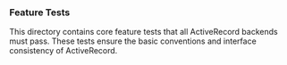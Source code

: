 ### Feature Tests

This directory contains core feature tests that all ActiveRecord backends must pass. These tests ensure the basic conventions and interface consistency of ActiveRecord.

